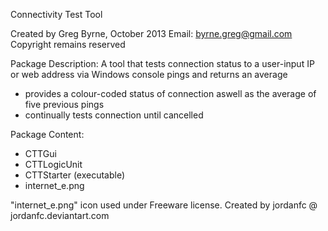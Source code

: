 Connectivity Test Tool

Created by Greg Byrne, October 2013
Email: byrne.greg@gmail.com
Copyright remains reserved

Package Description:
A tool that tests connection status to a user-input IP or web address via Windows console pings and returns an average
- provides a colour-coded status of connection aswell as the average of five previous pings
- continually tests connection until cancelled

Package Content:
- CTTGui 
- CTTLogicUnit
- CTTStarter (executable)
- internet_e.png

"internet_e.png" icon used under Freeware license. Created by jordanfc @ jordanfc.deviantart.com
